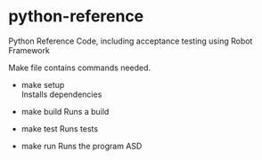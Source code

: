 # python-reference
Python Reference Code, including acceptance testing using Robot Framework

Make file contains commands needed.
* make setup  
Installs dependencies

* make build
Runs a build

* make test
Runs tests

* make run
Runs the program
ASD